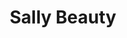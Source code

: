 ---
title: "Sally Beauty"
url: /austin/sally-beauty-south-interstate-35/
shop: hairdresser supply
---